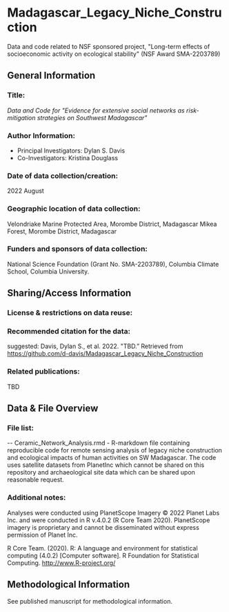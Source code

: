 # Madagascar_Legacy_Niche_Construction
Data and code related to NSF sponsored project, "Long-term effects of socioeconomic activity on ecological stability" (NSF Award SMA-2203789)

General Information
------------------

### Title:

*Data and Code for "Evidence for extensive social networks as risk-mitigation strategies on Southwest Madagascar"*

### Author Information:

- Principal Investigators: Dylan S. Davis
- Co-Investigators:  Kristina Douglass

### Date of data collection/creation:

2022 August

### Geographic location of data collection:

Velondriake Marine Protected Area, Morombe District, Madagascar
Mikea Forest, Morombe District, Madagascar

### Funders and sponsors of data collection:

National Science Foundation (Grant No. SMA-2203789), Columbia Climate School, Columbia University.

Sharing/Access Information
--------------------------

### License & restrictions on data reuse:
<!-- Creative Commons Attribution 4.0 International (CC BY 4.0)  -->

### Recommended citation for the data:
suggested: Davis, Dylan S., et al. 2022. "TBD.” Retrieved from https://github.com/d-davis/Madagascar_Legacy_Niche_Construction


### Related publications:
TBD


Data & File Overview
--------------------

### File list:
-- Ceramic_Network_Analysis.rmd - R-markdown file containing reproducible code for remote sensing analysis of legacy niche construction and ecological impacts of human activities on SW Madagascar. The code uses satellite datasets from PlanetInc which cannot be shared on this repository and archaeological site data which can be shared upon reasonable request.


### Additional notes:

Analyses were conducted using PlanetScope Imagery © 2022 Planet Labs Inc. and were conducted in R v.4.0.2 (R Core Team 2020). PlanetScope imagery is proprietary and cannot be disseminated without express permission of Planet Inc.

R Core Team. (2020). R: A language and environment for statistical computing (4.0.2) [Computer software]. R Foundation for Statistical Computing. http://www.R-project.org/



Methodological Information
--------------------------

See published manuscript for methodological information.
